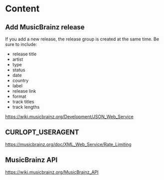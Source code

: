 # Content

## Add MusicBrainz release

If you add a new release, the release group is created at the same time. Be sure
to include:

- release title
- artist
- type
- status
- date
- country
- label
- release link
- format
- track titles
- track lengths

<https://wiki.musicbrainz.org/Development/JSON_Web_Service>

## CURLOPT_USERAGENT

<https://musicbrainz.org/doc/XML_Web_Service/Rate_Limiting>

## MusicBrainz API

<https://wiki.musicbrainz.org/MusicBrainz_API>
